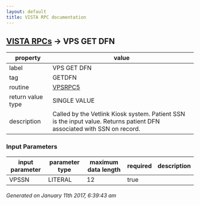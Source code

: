 ```yaml
---
layout: default
title: VISTA RPC documentation
---
```




## [VISTA RPCs](TableOfContent.md) &#8594; VPS GET DFN 

 property | value 
--- | --- 
 label | VPS GET DFN
 tag | GETDFN
 routine | [VPSRPC5](http://code.osehra.org/dox/Routine_VPSRPC5_source.html)
 return value type | SINGLE VALUE
 description | Called by the Vetlink Kiosk system.  Patient SSN is the input value.  Returns patient DFN associated with SSN on record.

### Input Parameters

| input parameter | parameter type | maximum data length | required | description | 
| --- | --- | --- | --- | --- | 
| VPSSN | LITERAL | 12 | true |  | 




 ###### Generated on January 11th 2017, 6:39:43 am